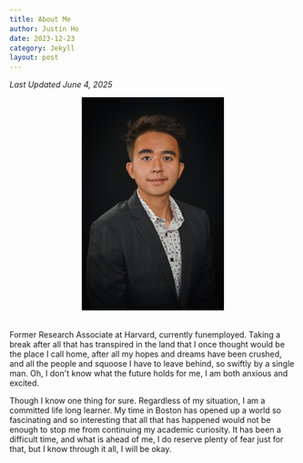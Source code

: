```yaml
---
title: About Me
author: Justin Ho
date: 2023-12-23
category: Jekyll
layout: post
---
```


*Last Updated June 4, 2025*

<div style="text-align: center"><img src="https://github.com/justinhjy1004/jekyll-gitbook/blob/master/assets/Photoshoot1.jpg?raw=true" width="250" /></div>

<br>

Former Research Associate at Harvard, currently funemployed. Taking a break after all that has transpired in the land that I once thought would be the place I call home, after all my hopes and dreams have been crushed, and all the people and squoose I have to leave behind, so swiftly by a single man. Oh, I don't know what the future holds for me, I am both anxious and excited.

Though I know one thing for sure. Regardless of my situation, I am a committed life long learner. My time in Boston has opened up a world so fascinating and so interesting that all that has happened would not be enough to stop me from continuing my academic curiosity. It has been a difficult time, and what is ahead of me, I do reserve plenty of fear just for that, but I know through it all, I will be okay. 